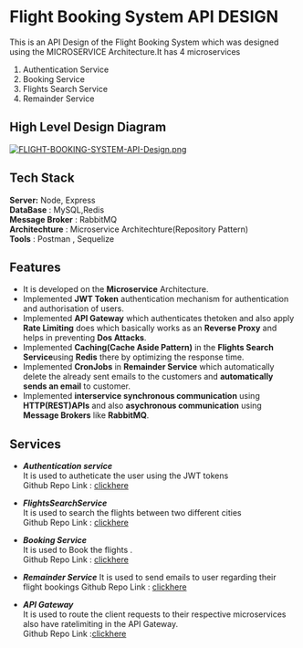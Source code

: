 

# Flight Booking System API DESIGN

This is an API Design of the Flight Booking System which was designed using the MICROSERVICE Architecture.It has 4 microservices  
1. Authentication Service  
2. Booking Service   
3. Flights Search Service  
4. Remainder Service


## High Level Design Diagram

[![FLIGHT-BOOKING-SYSTEM-API-Design.png](https://i.postimg.cc/7ZyP4wzP/FLIGHT-BOOKING-SYSTEM-API-Design.png)](https://postimg.cc/GHqnJ0z6)



## Tech Stack
**Server:** Node, Express  
**DataBase** : MySQL,Redis  
**Message Broker** : RabbitMQ  
**Architechture** : Microservice Architechture(Repository Pattern)  
**Tools** : Postman , Sequelize




## Features

- It is developed on the **Microservice** Architecture. 
- Implemented **JWT Token** authentication mechanism for authentication and authorisation of users.
- Implemented **API Gateway** which authenticates thetoken and also apply **Rate Limiting** does  which basically works as an **Reverse Proxy** and helps in preventing **Dos Attacks**.
- Implemented **Caching(Cache Aside Pattern)** in the **Flights Search Service**using **Redis** there by optimizing the response time.
- Implemented **CronJobs** in **Remainder Service** which automatically delete the already sent emails to the customers and **automatically sends an email** to customer.
- Implemented **interservice synchronous communication** using **HTTP(REST)APIs** and also **asychronous communication** using **Message Brokers** like **RabbitMQ**.



## Services

- ***Authentication service***   
It is used to autheticate the user using the JWT tokens   
Github Repo Link : [clickhere](https://github.com/nagasaramvamsi12/auth-service)

- ***FlightsSearchService***   
It is used to search the flights between two different cities   
Github Repo Link : [clickhere](https://github.com/nagasaramvamsi12/flight-search-service)  

- ***Booking Service***  
It is used to Book the flights .  
Github Repo Link : [clickhere](https://github.com/nagasaramvamsi12/flight-bookings)

- ***Remainder Service***
It is used to send emails to user regarding their flight bookings 
Github Repo Link : [clickhere](https://github.com/nagasaramvamsi12/remainder-service)

- ***API Gateway***  
It is used to route the client requests to their respective microservices also have ratelimiting in the API Gateway.  
Github Repo Link :[clickhere](https://github.com/nagasaramvamsi12/api-gateway)



